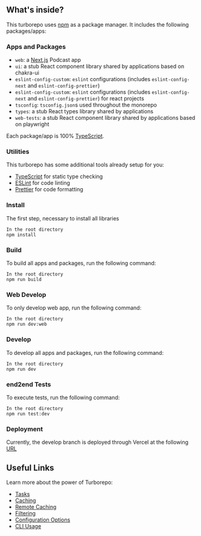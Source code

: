 ## What's inside?

This turborepo uses [npm](https://www.npmjs.com/) as a package manager. It includes the following packages/apps:

### Apps and Packages

- `web`: a [Next.js](https://nextjs.org/) Podcast app
- `ui`: a stub React component library shared by applications based on chakra-ui
- `eslint-config-custom`: `eslint` configurations (includes `eslint-config-next` and `eslint-config-prettier`)
- `eslint-config-custom`: `eslint` configurations (includes `eslint-config-next` and `eslint-config-prettier`) for react projects
- `tsconfig`: `tsconfig.json`s used throughout the monorepo
- `types`: a stub React types library shared by applications
- `web-tests`: a stub React component library shared by applications based on playwright

Each package/app is 100% [TypeScript](https://www.typescriptlang.org/).

### Utilities

This turborepo has some additional tools already setup for you:

- [TypeScript](https://www.typescriptlang.org/) for static type checking
- [ESLint](https://eslint.org/) for code linting
- [Prettier](https://prettier.io) for code formatting

### Install

The first step, necessary to install all libraries

```
In the root directory
npm install
```

### Build

To build all apps and packages, run the following command:

```
In the root directory
npm run build
```

### Web Develop

To only develop web app, run the following command:

```
In the root directory
npm run dev:web
```

### Develop

To develop all apps and packages, run the following command:

```
In the root directory
npm run dev
```

### end2end Tests

To execute tests, run the following command:

```
In the root directory
npm run test:dev
```

### Deployment

Currently, the develop branch is deployed through Vercel at the following [URL](https://podcaster-monorepo-web.vercel.app/)

## Useful Links

Learn more about the power of Turborepo:

- [Tasks](https://turbo.build/repo/docs/core-concepts/monorepos/running-tasks)
- [Caching](https://turbo.build/repo/docs/core-concepts/caching)
- [Remote Caching](https://turbo.build/repo/docs/core-concepts/remote-caching)
- [Filtering](https://turbo.build/repo/docs/core-concepts/monorepos/filtering)
- [Configuration Options](https://turbo.build/repo/docs/reference/configuration)
- [CLI Usage](https://turbo.build/repo/docs/reference/command-line-reference)
